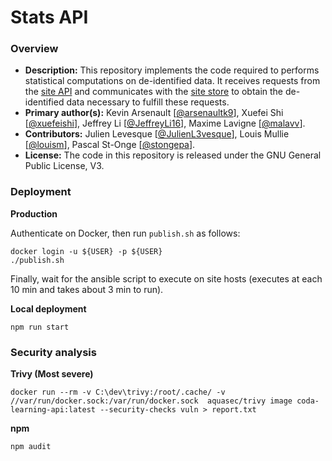 # Stats API

### Overview

- **Description:** This repository implements the code required to performs statistical computations on de-identified data. It receives requests from the [site API](https://github.com/coda-platform/site-api) and communicates with the [site store](https://github.com/coda-platform/site-store) to obtain the de-identified data necessary to fulfill these requests.
- **Primary author(s):** Kevin Arsenault [[@arsenaultk9](https://github.com/arsenaultk9)], Xuefei Shi [[@xuefeishi](https://github.com/xuefeishi)], Jeffrey Li [[@JeffreyLi16](https://github.com/JeffreyLi16)], Maxime Lavigne [[@malavv](https://github.com/malavv)].
- **Contributors:** Julien Levesque [[@JulienL3vesque](https://github.com/JulienL3vesque)], Louis Mullie [[@louism](https://github.com/louismullie)], Pascal St-Onge [[@stongepa](https://github.com/stongepa)].
- **License:** The code in this repository is released under the GNU General Public License, V3.

### Deployment

**Production**

Authenticate on Docker, then run `publish.sh` as follows:

```
docker login -u ${USER} -p ${USER}
./publish.sh
```

Finally, wait for the ansible script to execute on site hosts (executes at each 10 min and takes about 3 min to run).

**Local deployment**

```
npm run start
```

### Security analysis

**Trivy (Most severe)**

```
docker run --rm -v C:\dev\trivy:/root/.cache/ -v //var/run/docker.sock:/var/run/docker.sock  aquasec/trivy image coda-learning-api:latest --security-checks vuln > report.txt
```

**npm**

```
npm audit
```
